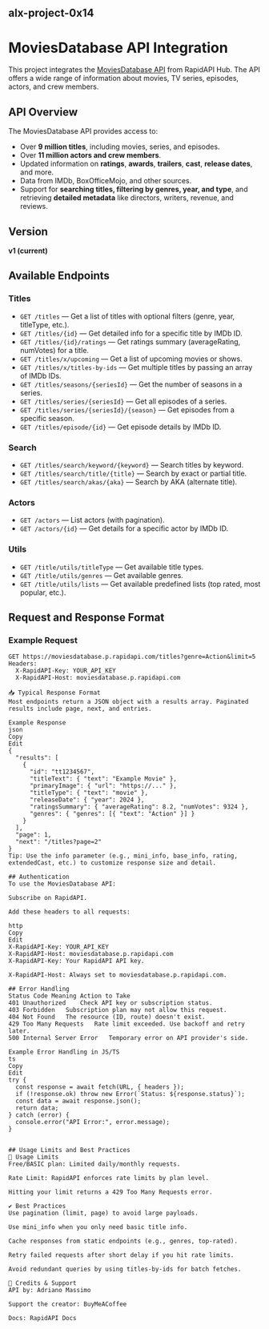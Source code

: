 ## alx-project-0x14

# MoviesDatabase API Integration

This project integrates the [MoviesDatabase API](https://rapidapi.com/SAdrian13/api/moviesdatabase) from RapidAPI Hub. The API offers a wide range of information about movies, TV series, episodes, actors, and crew members.

## API Overview

The MoviesDatabase API provides access to:

- Over **9 million titles**, including movies, series, and episodes.
- Over **11 million actors and crew members**.
- Updated information on **ratings**, **awards**, **trailers**, **cast**, **release dates**, and more.
- Data from IMDb, BoxOfficeMojo, and other sources.
- Support for **searching titles, filtering by genres, year, and type**, and retrieving **detailed metadata** like directors, writers, revenue, and reviews.

## Version

**v1 (current)**

## Available Endpoints

### Titles
- `GET /titles` — Get a list of titles with optional filters (genre, year, titleType, etc.).
- `GET /titles/{id}` — Get detailed info for a specific title by IMDb ID.
- `GET /titles/{id}/ratings` — Get ratings summary (averageRating, numVotes) for a title.
- `GET /titles/x/upcoming` — Get a list of upcoming movies or shows.
- `GET /titles/x/titles-by-ids` — Get multiple titles by passing an array of IMDb IDs.
- `GET /titles/seasons/{seriesId}` — Get the number of seasons in a series.
- `GET /titles/series/{seriesId}` — Get all episodes of a series.
- `GET /titles/series/{seriesId}/{season}` — Get episodes from a specific season.
- `GET /titles/episode/{id}` — Get episode details by IMDb ID.

### Search
- `GET /titles/search/keyword/{keyword}` — Search titles by keyword.
- `GET /titles/search/title/{title}` — Search by exact or partial title.
- `GET /titles/search/akas/{aka}` — Search by AKA (alternate title).

### Actors
- `GET /actors` — List actors (with pagination).
- `GET /actors/{id}` — Get details for a specific actor by IMDb ID.

### Utils
- `GET /title/utils/titleType` — Get available title types.
- `GET /title/utils/genres` — Get available genres.
- `GET /title/utils/lists` — Get available predefined lists (top rated, most popular, etc.).

## Request and Response Format

### Example Request

```http
GET https://moviesdatabase.p.rapidapi.com/titles?genre=Action&limit=5
Headers:
  X-RapidAPI-Key: YOUR_API_KEY
  X-RapidAPI-Host: moviesdatabase.p.rapidapi.com

📥 Typical Response Format
Most endpoints return a JSON object with a results array. Paginated results include page, next, and entries.

Example Response
json
Copy
Edit
{
  "results": [
    {
      "id": "tt1234567",
      "titleText": { "text": "Example Movie" },
      "primaryImage": { "url": "https://..." },
      "titleType": { "text": "movie" },
      "releaseDate": { "year": 2024 },
      "ratingsSummary": { "averageRating": 8.2, "numVotes": 9324 },
      "genres": { "genres": [{ "text": "Action" }] }
    }
  ],
  "page": 1,
  "next": "/titles?page=2"
}
Tip: Use the info parameter (e.g., mini_info, base_info, rating, extendedCast, etc.) to customize response size and detail.

## Authentication
To use the MoviesDatabase API:

Subscribe on RapidAPI.

Add these headers to all requests:

http
Copy
Edit
X-RapidAPI-Key: YOUR_API_KEY
X-RapidAPI-Host: moviesdatabase.p.rapidapi.com
X-RapidAPI-Key: Your RapidAPI API key.

X-RapidAPI-Host: Always set to moviesdatabase.p.rapidapi.com.

## Error Handling
Status Code	Meaning	Action to Take
401	Unauthorized	Check API key or subscription status.
403	Forbidden	Subscription plan may not allow this request.
404	Not Found	The resource (ID, route) doesn't exist.
429	Too Many Requests	Rate limit exceeded. Use backoff and retry later.
500	Internal Server Error	Temporary error on API provider's side.

Example Error Handling in JS/TS
ts
Copy
Edit
try {
  const response = await fetch(URL, { headers });
  if (!response.ok) throw new Error(`Status: ${response.status}`);
  const data = await response.json();
  return data;
} catch (error) {
  console.error("API Error:", error.message);
}


## Usage Limits and Best Practices
🚦 Usage Limits
Free/BASIC plan: Limited daily/monthly requests.

Rate Limit: RapidAPI enforces rate limits by plan level.

Hitting your limit returns a 429 Too Many Requests error.

✔️ Best Practices
Use pagination (limit, page) to avoid large payloads.

Use mini_info when you only need basic title info.

Cache responses from static endpoints (e.g., genres, top-rated).

Retry failed requests after short delay if you hit rate limits.

Avoid redundant queries by using titles-by-ids for batch fetches.

🧠 Credits & Support
API by: Adriano Massimo

Support the creator: BuyMeACoffee

Docs: RapidAPI Docs
